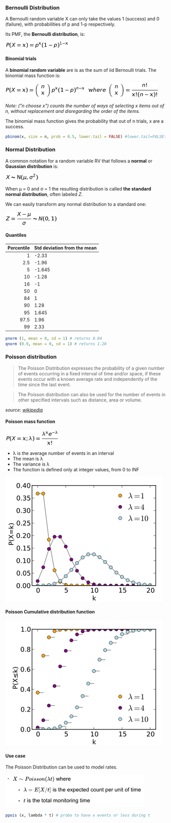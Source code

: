 
### Bernoulli Distribution

A  Bernoulli random variable X can only take the values 1 (success) and 0 (failure), with probabilities of p and 1-p respectively.

Its PMF, the **Bernoulli distribution**, is:

![bernoulli](equations/bernoulli.png?raw=true)


#### Binomial trials

A **binomial random variable** are is as the sum of iid Bernoulli trials. The binomial mass function is:

![bernoulliTrials](equations/bernoulliTrials.png?raw=true)

_Note: ("n choose x") counts the number of ways of selecting x items out of n,
 without replacement and disregarding the order of the items._
 
The binomial mass function gives the probability that out of n trials, x are a success.

```r
pbinom(x, size = n, prob = 0.5, lower.tail = FALSE) #lower.tail=FALSE: P(X>x)
```


### Normal Distribution

A common notation for a random variable RV that follows a **normal** or **Gaussian distribution** is: 

![normalDist](equations/normalDist.png?raw=true)

When &#956; = 0 and &#963; = 1 the resulting distribution is 
called **the standard normal distribution**, often labeled _Z_.

We can easily transform any normal distribution to a standard one:

![normalToStd](equations/normalToStd.png?raw=true)


#### Quantiles

Percentile | Std deviation from the mean
----------:|:----------------------------
    1 | -2.33
  2.5 | -1.96
    5 | -1.645
   10 | -1.28
	 16 | -1
	 50 | 0
	 84 | 1
	 90 | 1.28
	 95 | 1.645
 97.5 | 1.96
   99 | 2.33

	 
```r
pnorm (1, mean = 0, sd = 1) # returns 0.84
qnorm (0.9, mean = 0, sd = 1) # returns 1.28
```


### Poisson distribution

> The Poisson Distribution expresses the probability of a given number of events
> occurring in a fixed interval of time and/or space, if these events occur
> with a known average rate and independently of the time since the last event.

> The Poisson distribution can also be used for the number of events in other
> specified intervals such as distance, area or volume.

_source: [wikipedia](https://en.wikipedia.org/wiki/Poisson_distribution)_

#### Poisson mass function

![poissonDist](equations/poissonDist.png?raw=true)

* &#955; is the average number of events in an interval
* The mean is &#955;
* The variance is &#955;
* The function is defined only at integer values, from 0 to INF

![Poisson_pmf](equations/Poisson_pmf.png?raw=true)

#### Poisson Cumulative distribution function

![Poisson_cdf](equations/Poisson_cdf.png?raw=true)

#### Use case

The Poisson Distribution can be used to model rates. 

![poissonUse](equations/poissonUse.png?raw=true)

```r
ppois (x, lambda * t) # proba to have x events or less during t
```

